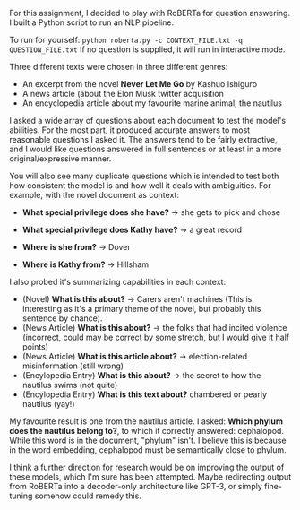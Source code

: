 For this assignment, I decided to play with RoBERTa for question answering. I built a Python script to run an NLP pipeline. 

To run for yourself:
`python roberta.py -c CONTEXT_FILE.txt -q QUESTION_FILE.txt`
If no question is supplied, it will run in interactive mode. 

Three different texts were chosen in three different genres:
* An excerpt from the novel __Never Let Me Go__ by Kashuo Ishiguro
* A news article (about the Elon Musk twitter acquisition 
* An encyclopedia article about my favourite marine animal, the nautilus

I asked a wide array of questions about each document to test the model's abilities. For the most part, it produced accurate answers to most reasonable questions I asked it. The answers tend to be fairly extractive, and I would like questions answered in full sentences or at least in a more original/expressive manner.

You will also see many duplicate questions which is intended to test both how consistent the model is and how well it deals with ambiguities. For example, with the novel document as context:  
* __What special privilege does she have?__ -> she gets to pick and chose 
* __What special privilege does Kathy have?__ -> a great record 

* __Where is she from?__ -> Dover
* __Where is Kathy from?__ -> Hillsham

I also probed it's summarizing capabilities in each context:
* (Novel) __What is this about?__ -> Carers aren't machines (This is interesting as it's a primary theme of the novel, but probably this sentence by chance).
* (News Article) __What is this about?__ -> the folks that had incited violence (incorrect, could may be correct by some stretch, but I would give it half points)
* (News Article) __What is this article about?__ -> election-related misinformation (still wrong)
* (Encylopedia Entry) __What is this about?__ -> the secret to how the nautilus swims (not quite)
* (Encylopedia Entry) __What is this text about?__ chambered or pearly nautilus (yay!)

My favourite result is one from the nautilus article. I asked: __Which phylum does the nautilus belong to?__, to which it correctly answered: cephalopod. While this word is in the document, "phylum" isn't. I believe this is because in the word embedding, cephalopod must be semantically close to phylum. 

I think a further direction for research would be on improving the output of these models, which I'm sure has been attempted. Maybe redirecting output from RoBERTa into a decoder-only architecture like GPT-3, or simply fine-tuning somehow could remedy this. 
